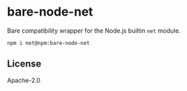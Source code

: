 # bare-node-net

Bare compatibility wrapper for the Node.js builtin `net` module.

```
npm i net@npm:bare-node-net
```

## License

Apache-2.0

